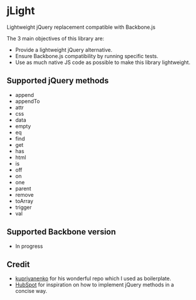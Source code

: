 jLight
======

Lightweight jQuery replacement compatible with Backbone.js

The 3 main objectives of this library are:

- Provide a lightweight jQuery alternative.
- Ensure Backbone.js compatibility by running specific tests.
- Use as much native JS code as possible to make this library lightweight.

Supported jQuery methods
------------------------

- append
- appendTo
- attr
- css
- data
- empty
- eq
- find
- get
- has
- html
- is
- off
- on
- one
- parent
- remove
- toArray
- trigger
- val

Supported Backbone version
--------------------------

- In progress

Credit
------

- [kupriyanenko](https://github.com/kupriyanenko/jbone) for his wonderful repo which I used as boilerplate.
- [HubSpot](https://github.com/HubSpot/YouMightNotNeedjQuery) for inspiration on how to implement jQuery methods in a concise way.